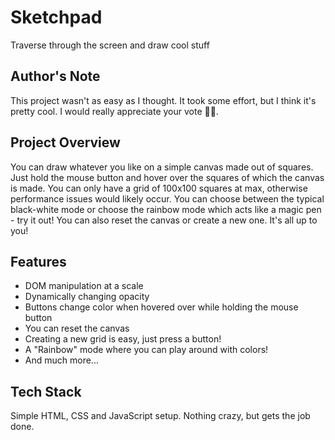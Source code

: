# Sketchpad
Traverse through the screen and draw cool stuff 

## Author's Note
This project wasn't as easy as I thought. It took some effort, but I think it's pretty cool. I would really appreciate your vote 🫶🥹.

## Project Overview
You can draw whatever you like on a simple canvas made out of squares. Just hold the mouse button and hover over the squares of which the canvas is made. You can only have a grid of 100x100 squares at max, otherwise performance issues would likely occur. You can choose between the typical black-white mode or choose the rainbow mode which acts like a magic pen - try it out! You can also reset the canvas or create a new one. It's all up to you!

## Features
- DOM manipulation at a scale
- Dynamically changing opacity
- Buttons change color when hovered over while holding the mouse button
- You can reset the canvas
- Creating a new grid is easy, just press a button!
- A "Rainbow" mode where you can play around with colors!
- And much more...

## Tech Stack
Simple HTML, CSS and JavaScript setup. Nothing crazy, but gets the job done.